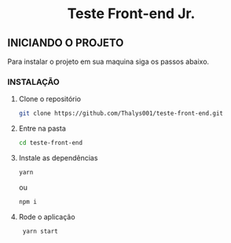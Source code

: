  <h1 align="center">Teste Front-end Jr.</h1>

<!-- Getting Started -->

## INICIANDO O PROJETO

Para instalar o projeto em sua maquina siga os passos abaixo.

### INSTALAÇÃO

1. Clone o repositório

   ```sh
   git clone https://github.com/Thalys001/teste-front-end.git
   ```

2. Entre na pasta

   ```sh
   cd teste-front-end
   ```

3. Instale as dependências

   ```sh
   yarn
   ```

   ou

   ```sh
   npm i
   ```

4. Rode o aplicação

   ```sh
    yarn start
   ```
